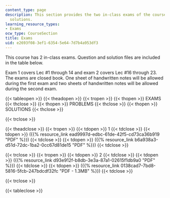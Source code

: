 ```yaml
---
content_type: page
description: This section provides the two in-class exams of the course along with
  solutions.
learning_resource_types:
- Exams
ocw_type: CourseSection
title: Exams
uid: e2693f08-3ef1-6354-5e64-7d7b4a953df3
---
```


This course has 2 in-class exams. Question and solution files are included in the table below.

Exam 1 covers Lec #1 through 14 and exam 2 covers Lec #16 through 23. The exams are closed book. One sheet of handwritten notes will be allowed during the first exam and two sheets of handwritten notes will be allowed during the second exam.

{{< tableopen >}}
{{< theadopen >}}
{{< tropen >}}
{{< thopen >}}
EXAMS
{{< thclose >}}
{{< thopen >}}
PROBLEMS
{{< thclose >}}
{{< thopen >}}
SOLUTIONS
{{< thclose >}}

{{< trclose >}}

{{< theadclose >}}
{{< tropen >}}
{{< tdopen >}}
1
{{< tdclose >}}
{{< tdopen >}}
({{% resource_link ead9997d-edbc-61de-42f5-cd73ca36b919 "PDF" %}})
{{< tdclose >}}
{{< tdopen >}}
({{% resource_link b6a938a3-d51d-72dc-1ba2-0cc67d81de15 "PDF" %}})
{{< tdclose >}}

{{< trclose >}}
{{< tropen >}}
{{< tdopen >}}
2
{{< tdclose >}}
{{< tdopen >}}
({{% resource_link d93e912f-b8db-3e3a-87a1-02615f1db9a0 "PDF" %}})
{{< tdclose >}}
{{< tdopen >}}
({{% resource_link 0138cad7-7bd8-5816-5fcb-247bdcdf32fc "PDF - 1.3MB" %}})
{{< tdclose >}}

{{< trclose >}}

{{< tableclose >}}